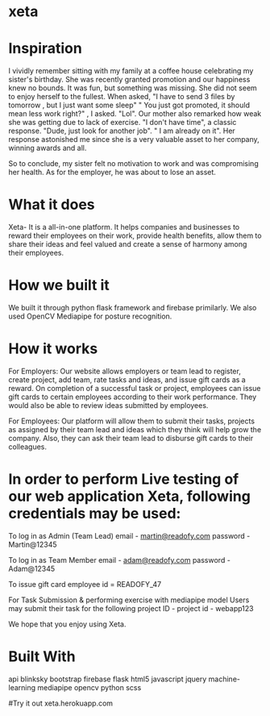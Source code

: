 # xeta

 # Inspiration
I vividly remember sitting with my family at a coffee house celebrating my sister's birthday. She was recently granted promotion and our happiness knew no bounds. It was fun, but something was missing. She did not seem to enjoy herself to the fullest. When asked, "I have to send 3 files by tomorrow , but I just want some sleep" " You just got promoted, it should mean less work right?" , I asked. "Lol". Our mother also remarked how weak she was getting due to lack of exercise. "I don't have time", a classic response. "Dude, just look for another job". " I am already on it". Her response astonished me since she is a very valuable asset to her company, winning awards and all.

So to conclude, my sister felt no motivation to work and was compromising her health. As for the employer, he was about to lose an asset.

# What it does
Xeta- It is a all-in-one platform. It helps companies and businesses to reward their employees on their work, provide health benefits, allow them to share their ideas and feel valued and create a sense of harmony among their employees.

# How we built it
We built it through python flask framework and firebase primilarly. We also used OpenCV Mediapipe for posture recognition.

# How it works
For Employers: Our website allows employers or team lead to register, create project, add team, rate tasks and ideas, and issue gift cards as a reward. On completion of a successful task or project, employees can issue gift cards to certain employees according to their work performance. They would also be able to review ideas submitted by employees.

For Employees: Our platform will allow them to submit their tasks, projects as assigned by their team lead and ideas which they think will help grow the company. Also, they can ask their team lead to disburse gift cards to their colleagues.

# In order to perform Live testing of our web application Xeta, following credentials may be used:
 
 To log in as Admin (Team Lead) email - martin@readofy.com password - Martin@12345

 To log in as Team Member email - adam@readofy.com password - Adam@12345

 To issue gift card employee id = READOFY_47

 For Task Submission & performing exercise with mediapipe model Users may submit their task for the following project ID - project id - webapp123

 We hope that you enjoy using Xeta.

# Built With
api
blinksky
bootstrap
firebase
flask
html5
javascript
jquery
machine-learning
mediapipe
opencv
python
scss

#Try it out
 xeta.herokuapp.com
